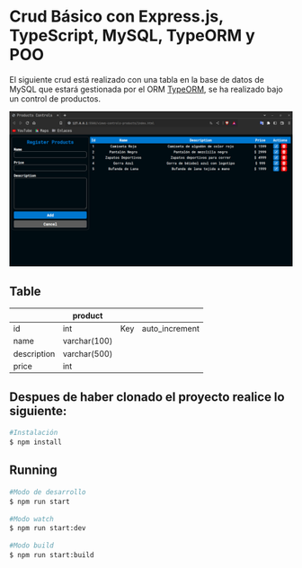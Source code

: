 # Crud Básico con Express.js, TypeScript, MySQL, TypeORM y POO

El siguiente crud está realizado con una tabla en la base de datos de MySQL que estará gestionada por el ORM [TypeORM](https://typeorm.io/), se ha realizado bajo un control de productos.

![imgage-crud](readme-img.png)

## Table

|             | product      |     |                |
| ----------- | ------------ | --- | -------------- |
| id          | int          | Key | auto_increment |
| name        | varchar(100) |     |
| description | varchar(500) |     |
| price       | int          |     |

## Despues de haber clonado el proyecto realice lo siguiente:

```bash
#Instalación
$ npm install
```

## Running

```bash
#Modo de desarrollo
$ npm run start
```

```bash
#Modo watch
$ npm run start:dev
```

```bash
#Modo build
$ npm run start:build
```
